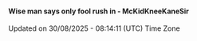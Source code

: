 #### Wise man says only fool rush in - McKidKneeKaneSir
Updated on 30/08/2025 - 08:14:11 (UTC) Time Zone
